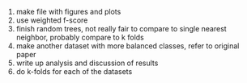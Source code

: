 1. make file with figures and plots
2. use weighted f-score
3. finish random trees, not really fair to compare to single nearest neighbor, probably compare to k folds
4. make another dataset with more balanced classes, refer to original paper
5. write up analysis and discussion of results
6. do k-folds for each of the datasets
